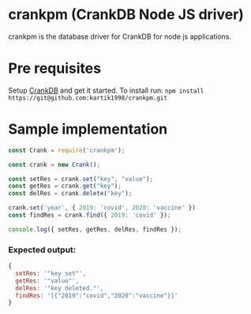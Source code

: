 # crankpm (CrankDB Node JS driver)

crankpm is the database driver for CrankDB for node js applications.

# Pre requisites

Setup [CrankDB](https://github.com/shreybatra/crankdb) and get it started.
To install run: `npm install https://git@github.com:kartik1998/crankpm.git`

# Sample implementation

```javascript
const Crank = require('crankpm');

const crank = new Crank();

const setRes = crank.set("key", "value");
const getRes = crank.get("key");
const delRes = crank.delete("key");

crank.set('year', { 2019: 'covid', 2020: 'vaccine' })
const findRes = crank.find({ 2019: 'covid' });

console.log({ setRes, getRes, delRes, findRes });
```

### Expected output:

```javascript
{
  setRes: '"key set"',
  getRes: '"value"',
  delRes: '"key deleted."',
  findRes: '[{"2019":"covid","2020":"vaccine"}]'
}
```


